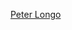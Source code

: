 [Peter Longo](https://www.oakville.ca/town-hall/mayor-council-administration/mayor-council/councillor-peter-longo/)